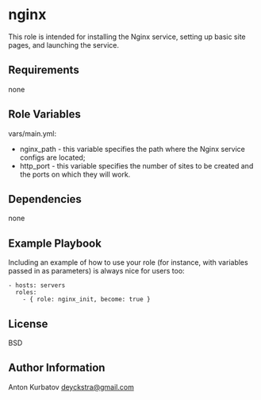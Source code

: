 nginx
=========

This role is intended for installing the Nginx service, setting up basic site pages, and launching the service.

Requirements
------------

none

Role Variables
--------------

vars/main.yml:
  * nginx_path - this variable specifies the path where the Nginx service configs are located;
  * http_port - this variable specifies the number of sites to be created and the ports on which they will work.

Dependencies
------------

none

Example Playbook
----------------

Including an example of how to use your role (for instance, with variables passed in as parameters) is always nice for users too:

    - hosts: servers
      roles:
        - { role: nginx_init, become: true }


License
-------

BSD

Author Information
------------------

Anton Kurbatov
deyckstra@gmail.com